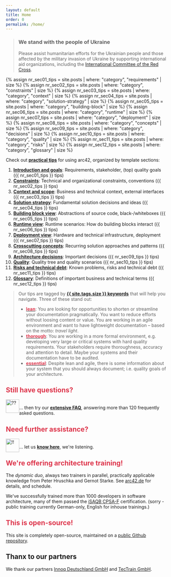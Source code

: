 ```yaml
---
layout: default
title: Home
order: 0
permalink: /home/
---
```

<div class="ua-background" markdown="1">

>### We stand with the people of Ukraine <span class="parent"><span class="ua-text"><i class="fas fa-heart children"></i></span><span class="ua-size children"><i class="fas fa-heart beat heart children"></i></span></span>
>
>Please assist humanitarian efforts for the Ukrainian people and those affected by the military invasion of Ukraine by supporting international aid organizations, including the [International Committee of the Red Cross](https://www.icrc.org/en).

</div>

{% assign nr_sec01_tips = site.posts | where: "category", "requirements" | size %}
{% assign nr_sec02_tips = site.posts | where: "category", "constraints" | size %}
{% assign nr_sec03_tips = site.posts | where: "category", "context" | size %}
{% assign nr_sec04_tips = site.posts | where: "category", "solution-strategy" | size  %}
{% assign nr_sec05_tips = site.posts | where: "category", "building-block" | size %}
{% assign nr_sec06_tips = site.posts | where: "category", "runtime" | size %}
{% assign nr_sec07_tips = site.posts | where: "category", "deployment" | size %}
{% assign nr_sec08_tips = site.posts | where: "category", "concepts" | size %}
{% assign nr_sec09_tips = site.posts | where: "category", "decisions" | size %}
{% assign nr_sec10_tips = site.posts | where: "category", "quality" | size %}
{% assign nr_sec11_tips = site.posts | where: "category", "risks" | size %}
{% assign nr_sec12_tips = site.posts | where: "category", "glossary" | size %}



Check out  **[ practical tips](/keywords)** for using arc42, organized by template sections:

1. [**Introduction and goals**](/section-1/): Requirements, stakeholder, (top) quality goals ({{ nr_sec01_tips }} tips)
2. [**Constraints**](/section-2/): Technical and organizational constraints, conventions ({{ nr_sec02_tips }} tips)
3. [**Context and scope**](/section-3/): Business and technical context, external interfaces ({{ nr_sec03_tips }} tips)
4. [**Solution strategy**](/section-4/): Fundamental solution decisions and ideas ({{ nr_sec04_tips }} tips)
5. [**Building block view**](/section-5/): Abstractions of source code, black-/whiteboxes ({{ nr_sec05_tips }} tips)
6. [**Runtime view**](/section-6/): Runtime scenarios: How do building blocks interact ({{ nr_sec06_tips }} tips)
7. [**Deployment view**](/section-7/): Hardware and technical infrastructure, deployment ({{ nr_sec07_tips }} tips)
8. [**Crosscutting concepts**](/section-8/): Recurring solution approaches and patterns ({{ nr_sec08_tips }} tips)
9. [**Architecture decisions**](/section-9/): Important decisions ({{ nr_sec09_tips }} tips)
10. [**Quality**](/section-10/): Quality tree and quality scenarios ({{ nr_sec10_tips }} tips)
11. [**Risks and technical debt**](/section-11/): Known problems, risks and technical debt ({{ nr_sec11_tips }} tips)
12. [**Glossary**](/section-12/): Definitions of important business and technical terms ({{ nr_sec12_tips }} tips)


>Our tips are tagged by [**{{ site.tags.size }} keywords**](/keywords) that will help you navigate. Three of these stand out:
>
>* **[<font color="#dd354b">lean</font>](/keywords/#lean)**: You are looking for opportunities to shorten or  streamline your documentation pragmatically. You want to reduce efforts without loosing content or value. You are working in an agile environment and want to have lightweight documentation – based on the motto: _travel light_.
>* **[<font color="#dd354b">thorough</font>](/keywords/#thorough)**: You are working in a more formal environment, e.g. developing very large or critical systems with hard quality requirements. Your stakeholders require thoroughness, accuracy and attention to detail. Maybe your systems and their documentation have to be audited.
>* **[<font color="#dd354b">essential</font>](/keywords/#essential)**: Despite lean and agile, there is some information about your system that you should always document; i.e. quality goals of your architecture.

## <font color="#dd354b">Still have questions?</font>

<a href="https://faq.arc42.org"><img src="/images/faq-icon.png" alt="??" style="float:left;width:42px;height:42px;"></a>
<br>... then try our [**extensive FAQ**](https://faq.arc42.org), answering more than 120 frequently asked questions.

## <font color="#dd354b">Need further assistance?</font>

<a href="/contact"><img src="/images/contact-icon.png" alt="!!" style="float:left;width:42px;height:42px;"></a>
<br>... let us [**know here**](/contact/), we're listening.

## <font color="#dd354b">We're offering architecture training!</font>

The _dynamic duo_, always two trainers in parallel, practically applicable
knowledge from Peter Hruschka and Gernot Starke. See [arc42.de](https://arc42.de/termine) for details, and schedule.

We've successfully trained more than 1000 developers in software architecture,
many of them passed the [iSAQB CPSA-F](https://isaqb.org) certification.
(sorry - public training currently German-only, English for inhouse trainings.)


## <font color="#dd354b">This is open-source!</font>

This site is completely open-source, maintained on a [public Github repository](https://github.com/arc42/docs.arc42.org-site/).

## Thanx to our partners

We thank our partners [Innoq Deutschland GmbH](https://innoq.com) and [TecTrain GmbH](https://tectrain.ch).
